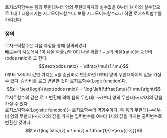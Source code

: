 로지스틱함수는 음의 무한대부터 양의 무한대까지의 실수값을 0부터 1사이의 실수값으로 1 대 1 대응시키는 시그모이드함수다. 보통 시그모이드함수라고 하면 로지스틱함수를 가리킨다. 

### 정의



로지스틱함수는 다음 과정을 통해 정의되었다.  
베르누이 시도에서 1이 나올 확률 $\mu$와 0이 나올 확률 $1-\mu$의 비율(ratio)을 승산비(odds ratio)라고 한다.  $$\text{odds ratio} = \dfrac{\mu}{1-\mu}$$ 
0부터 1사이의 값만 가지는 $\mu$를 승산비로 변환하면 0부터 양의 무한대까지의 값을 가질 수 있다.  승산비를 로그 변환한 것이 로지트함수(Logit function)다. $$z = \text{logit}(\text{odds ratio}) = \log \left(\dfrac{\mu}{1-\mu}\right)$$ 
로지트함수의 값은 로그 변환에 의해 음의 무한대($-\infty$)부터 양의 무한대($\infty$)까지의 값을 가질 수 있다.  
로지스틱함수(Logistic function)는 로지트함수의 역함수이다. 즉 음의 무한대($-\infty$)부터 양의 무한대($\infty$)까지의 값을 가지는 입력변수를 0부터 1사의 값을 가지는 출력변수로 변환한 것이다.  $$\text{logitstic}(z) = \mu(z) = \dfrac{1}{1+\exp{(-z)}}$$ 
